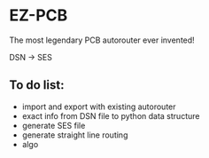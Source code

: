# EZ-PCB

The most legendary PCB autorouter ever invented!

DSN -> SES

## To do list:
- import and export with existing autorouter
- exact info from DSN file to python data structure
- generate SES file
- generate straight line routing
- algo
